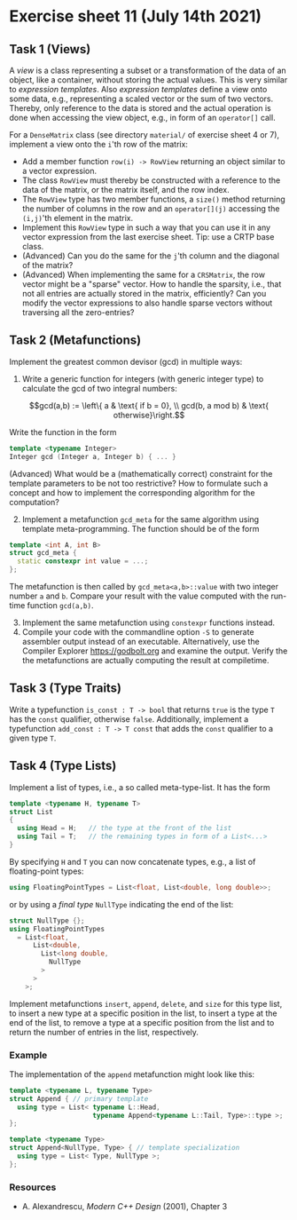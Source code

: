 # Exercise sheet 11 (July 14th 2021)

## Task 1 (Views)
A *view* is a class representing a subset or a transformation of the data of an object, like a container, without storing the actual values. This is very similar to *expression templates*. Also *expression templates* define a view onto some data, e.g., representing a scaled vector or the sum of two vectors. Thereby, only reference to the data is stored and the actual operation is done when accessing the view object, e.g., in form of an `operator[]` call.

For a `DenseMatrix` class (see directory `material/` of exercise sheet 4 or 7), implement a view onto the `i`'th row of the matrix:

- Add a member function `row(i) -> RowView` returning an object similar to a vector expression.
- The class `RowView` must thereby be constructed with a reference to the data of the matrix, or the matrix itself, and the row index.
- The `RowView` type has two member functions, a `size()` method returning the number of columns in the row and an `operator[](j)` accessing the `(i,j)`'th element in the matrix.
- Implement this `RowView` type in such a way that you can use it in any vector expression from the last exercise sheet. Tip: use a CRTP base class.
- (Advanced) Can you do the same for the `j`'th column and the diagonal of the matrix?
- (Advanced) When implementing the same for a `CRSMatrix`, the row vector might be a "sparse" vector. How to handle the sparsity, i.e., that not all entries are actually stored in the matrix, efficiently? Can you modify the vector expressions to also handle sparse vectors without traversing all the zero-entries?

## Task 2 (Metafunctions)
Implement the greatest common devisor (gcd) in multiple ways:

1. Write a generic function for integers (with generic integer type) to calculate the gcd of two integral numbers:

```math
gcd(a,b) := \left\{
  a & \text{ if b = 0}, \\
  gcd(b, a mod b) & \text{ otherwise}\right.
```

Write the function in the form
```c++
template <typename Integer>
Integer gcd (Integer a, Integer b) { ... }
```

(Advanced) What would be a (mathematically correct) constraint for the template parameters to be not too restrictive? How to formulate such a concept and how to implement the corresponding algorithm for the computation?

2. Implement a metafunction `gcd_meta` for the same algorithm using template meta-programming. The function should be of the form

```c++
template <int A, int B>
struct gcd_meta {
  static constexpr int value = ...;
};
```

The metafunction is then called by `gcd_meta<a,b>::value` with two integer number `a` and `b`. Compare your result with the value computed with the run-time function `gcd(a,b)`.

3. Implement the same metafunction using `constexpr` functions instead.
4. Compile your code with the commandline option `-S` to generate assembler output instead of an executable. Alternatively, use the Compiler Explorer https://godbolt.org and examine the output. Verify the the metafunctions are actually computing the result at compiletime.


## Task 3 (Type Traits)

Write a typefunction `is_const : T -> bool` that returns `true` is the type `T` has the `const` qualifier, otherwise `false`. Additionally, implement a typefunction `add_const : T -> T const` that adds the `const` qualifier to a given type `T`.


## Task 4 (Type Lists)

Implement a list of types, i.e., a so called meta-type-list. It has the form

```c++
template <typename H, typename T>
struct List
{
  using Head = H;   // the type at the front of the list
  using Tail = T;   // the remaining types in form of a List<...>
}
```

By specifying `H` and `T` you can now concatenate types, e.g., a list of floating-point types:

```c++
using FloatingPointTypes = List<float, List<double, long double>>;
```

or by using a *final type* `NullType` indicating the end of the list:

```c++
struct NullType {};
using FloatingPointTypes
  = List<float,
      List<double,
        List<long double,
          NullType
        >
      >
    >;
```

Implement metafunctions `insert`, `append`, `delete`, and `size` for this type list, to insert a new type at a specific position in the list, to insert a type at the end of the list, to remove a type at a specific position from the list and to return the number of entries in the list, respectively.

### Example
The implementation of the `append` metafunction might look like this:

```c++
template <typename L, typename Type>
struct Append { // primary template
  using type = List< typename L::Head,
                     typename Append<typename L::Tail, Type>::type >;
};

template <typename Type>
struct Append<NullType, Type> { // template specialization
  using type = List< Type, NullType >;
};
```

### Resources
- A. Alexandrescu, *Modern C++ Design* (2001), Chapter 3

